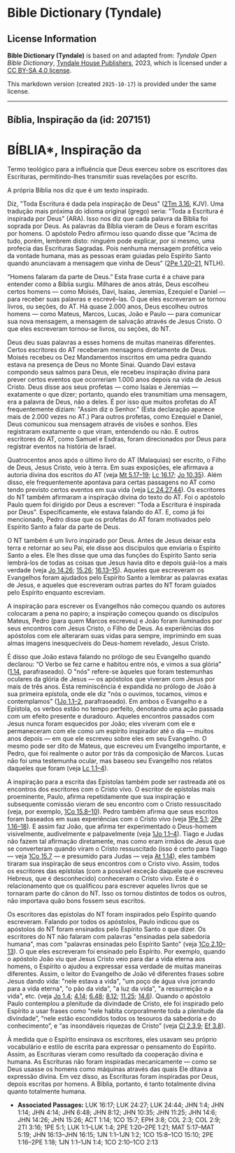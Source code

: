 # Bible Dictionary (Tyndale)

## License Information

**Bible Dictionary (Tyndale)** is based on and adapted from: _Tyndale Open Bible Dictionary_, [Tyndale House Publishers](https://tyndaleopenresources.com/), 2023, which is licensed under a [CC BY-SA 4.0 license](https://creativecommons.org/licenses/by-sa/4.0/legalcode.en).

This markdown version (created `2025-10-17`) is provided under the same license.



--------------------------------

## Bíblia, Inspiração da (id: 207151)

BÍBLIA\*, Inspiração da
=======================

Termo teológico para a influência que Deus exerceu sobre os escritores das Escrituras, permitindo\-lhes transmitir suas revelações por escrito.

A própria Bíblia nos diz que é um texto inspirado.

Diz, "Toda Escritura é dada pela inspiração de Deus" ([2Tm 3\.16](https://ref.ly/2Tim3:16), KJV). Uma tradução mais próxima do idioma original (grego) seria: "Toda a Escritura é inspirada por Deus" (ARA). Isso nos diz que cada palavra da Bíblia foi soprada por Deus. As palavras da Bíblia vieram de Deus e foram escritas por homens. O apóstolo Pedro afirmou isso quando disse que "Acima de tudo, porém, lembrem disto: ninguém pode explicar, por si mesmo, uma profecia das Escrituras Sagradas. Pois nenhuma mensagem profética veio da vontade humana, mas as pessoas eram guiadas pelo Espírito Santo quando anunciavam a mensagem que vinha de Deus” ([2Pe 1\.20–21](https://ref.ly/2Pet1:20-2Pet1:21), NTLH).

“Homens falaram da parte de Deus.” Esta frase curta é a chave para entender como a Bíblia surgiu. Milhares de anos atrás, Deus escolheu certos homens — como Moisés, Davi, Isaías, Jeremias, Ezequiel e Daniel — para receber suas palavras e escrevê\-las. O que eles escreveram se tornou livros, ou seções, do AT. Há quase 2\.000 anos, Deus escolheu outros homens — como Mateus, Marcos, Lucas, João e Paulo — para comunicar sua nova mensagem, a mensagem de salvação através de Jesus Cristo. O que eles escreveram tornou\-se livros, ou seções, do NT.

Deus deu suas palavras a esses homens de muitas maneiras diferentes. Certos escritores do AT receberam mensagens diretamente de Deus. Moisés recebeu os Dez Mandamentos inscritos em uma pedra quando estava na presença de Deus no Monte Sinai. Quando Davi estava compondo seus salmos para Deus, ele recebeu inspiração divina para prever certos eventos que ocorreriam 1\.000 anos depois na vida de Jesus Cristo. Deus disse aos seus profetas — como Isaías e Jeremias — exatamente o que dizer; portanto, quando eles transmitiam uma mensagem, era a palavra de Deus, não a deles. É por isso que muitos profetas do AT frequentemente diziam: "Assim diz o Senhor." (Esta declaração aparece mais de 2\.000 vezes no AT.) Para outros profetas, como Ezequiel e Daniel, Deus comunicou sua mensagem através de visões e sonhos. Eles registraram exatamente o que viram, entendendo ou não. E outros escritores do AT, como Samuel e Esdras, foram direcionados por Deus para registrar eventos na história de Israel.

Quatrocentos anos após o último livro do AT (Malaquias) ser escrito, o Filho de Deus, Jesus Cristo, veio à terra. Em suas exposições, ele afirmava a autoria divina dos escritos do AT (veja [Mt 5\.17–19](https://ref.ly/Matt5:17-Matt5:19); [Lc 16\.17](https://ref.ly/Luke16:17); [Jo 10\.35](https://ref.ly/John10:35)). Além disso, ele frequentemente apontava para certas passagens no AT como tendo previsto certos eventos em sua vida (veja [Lc 24\.27,44](https://ref.ly/Luke24:27)). Os escritores do NT também afirmaram a inspiração divina do texto do AT. Foi o apóstolo Paulo quem foi dirigido por Deus a escrever: "Toda a Escritura é inspirada por Deus". Especificamente, ele estava falando do AT. E, como já foi mencionado, Pedro disse que os profetas do AT foram motivados pelo Espírito Santo a falar da parte de Deus.

O NT também é um livro inspirado por Deus. Antes de Jesus deixar esta terra e retornar ao seu Pai, ele disse aos discípulos que enviaria o Espírito Santo a eles. Ele lhes disse que uma das funções do Espírito Santo seria lembrá\-los de todas as coisas que Jesus havia dito e depois guiá\-los a mais verdade (veja [Jo 14\.26](https://ref.ly/John14:26); [15\.26](https://ref.ly/John15:26); [16\.13–15](https://ref.ly/John16:13-John16:15)). Aqueles que escreveram os Evangelhos foram ajudados pelo Espírito Santo a lembrar as palavras exatas de Jesus, e aqueles que escreveram outras partes do NT foram guiados pelo Espírito enquanto escreviam.

A inspiração para escrever os Evangelhos não começou quando os autores colocaram a pena no papiro; a inspiração começou quando os discípulos Mateus, Pedro (para quem Marcos escreveu) e João foram iluminados por seus encontros com Jesus Cristo, o Filho de Deus. As experiências dos apóstolos com ele alteraram suas vidas para sempre, imprimindo em suas almas imagens inesquecíveis do Deus\-homem revelado, Jesus Cristo.

É disso que João estava falando no prólogo de seu Evangelho quando declarou: “O Verbo se fez carne e habitou entre nós, e vimos a sua glória” ([1\.14](https://ref.ly/John1:14), parafraseado). O "nós" refere\-se àqueles que foram testemunhas oculares da glória de Jesus — os apóstolos que viveram com Jesus por mais de três anos. Esta reminiscência é expandida no prólogo de João à sua primeira epístola, onde ele diz "nós o ouvimos, tocamos, vimos e contemplamos" ([1Jo 1\.1–2](https://ref.ly/1John1:1-1John1:2), parafraseado). Em ambos o Evangelho e a Epístola, os verbos estão no tempo perfeito, denotando uma ação passada com um efeito presente e duradouro. Aqueles encontros passados com Jesus nunca foram esquecidos por João; eles viveram com ele e permaneceram com ele como um espírito inspirador até o dia — muitos anos depois — em que ele escreveu sobre eles em seu Evangelho. O mesmo pode ser dito de Mateus, que escreveu um Evangelho importante, e Pedro, que foi realmente o autor por trás da composição de Marcos. Lucas não foi uma testemunha ocular, mas baseou seu Evangelho nos relatos daqueles que foram (veja [Lc 1\.1–4](https://ref.ly/Luke1:1-Luke1:4)).

A inspiração para a escrita das Epístolas também pode ser rastreada até os encontros dos escritores com o Cristo vivo. O escritor de epístolas mais proeminente, Paulo, afirma repetidamente que sua inspiração e subsequente comissão vieram de seu encontro com o Cristo ressuscitado (veja, por exemplo, [1Co 15\.8–10](https://ref.ly/1Cor15:8-1Cor15:10)). Pedro também afirma que seus escritos foram baseados em suas experiências com o Cristo vivo (veja [1Pe 5\.1](https://ref.ly/1Pet5:1); [2Pe 1\.16–18](https://ref.ly/2Pet1:16-2Pet1:18)). E assim faz João, que afirma ter experimentado o Deus\-homem visivelmente, audivelmente e palpavelmente (veja [1Jo 1\.1–4](https://ref.ly/1John1:1-1John1:4)). Tiago e Judas não fazem tal afirmação diretamente, mas como eram irmãos de Jesus que se converteram quando viram o Cristo ressuscitado (isso é certo para Tiago — veja [1Co 15\.7](https://ref.ly/1Cor15:7) — e presumido para Judas — veja [At 1\.14](https://ref.ly/Acts1:14)), eles também tiraram sua inspiração de seus encontros com o Cristo vivo. Assim, todos os escritores das epístolas (com a possível exceção daquele que escreveu Hebreus, que é desconhecido) conheceram o Cristo vivo. Este é o relacionamento que os qualificou para escrever aqueles livros que se tornaram parte do cânon do NT. Isso os tornou distintos de todos os outros, não importava quão bons fossem seus escritos.

Os escritores das epístolas do NT foram inspirados pelo Espírito quando escreveram. Falando por todos os apóstolos, Paulo indicou que os apóstolos do NT foram ensinados pelo Espírito Santo o que dizer. Os escritores do NT não falaram com palavras "ensinadas pela sabedoria humana", mas com "palavras ensinadas pelo Espírito Santo" (veja [1Co 2\.10–13](https://ref.ly/1Cor2:10-1Cor2:13)). O que eles escreveram foi ensinado pelo Espírito. Por exemplo, quando o apóstolo João viu que Jesus Cristo veio para dar a vida eterna aos homens, o Espírito o ajudou a expressar essa verdade de muitas maneiras diferentes. Assim, o leitor do Evangelho de João vê diferentes frases sobre Jesus dando vida: "nele estava a vida", "um poço de água viva jorrando para a vida eterna", "o pão da vida", "a luz da vida", "a ressurreição e a vida", etc. (veja [Jo 1\.4](https://ref.ly/John1:4); [4\.14](https://ref.ly/John4:14); [6\.48](https://ref.ly/John6:48); [8\.12](https://ref.ly/John8:12); [11\.25](https://ref.ly/John11:25); [14\.6](https://ref.ly/John14:6)). Quando o apóstolo Paulo contemplou a plenitude da divindade de Cristo, ele foi inspirado pelo Espírito a usar frases como “nele habita corporalmente toda a plenitude da divindade”, “nele estão escondidos todos os tesouros da sabedoria e do conhecimento”, e “as insondáveis riquezas de Cristo” (veja [Cl 2\.3,9](https://ref.ly/Col2:3); [Ef 3\.8](https://ref.ly/Eph3:8)).

À medida que o Espírito ensinava os escritores, eles usavam seu próprio vocabulário e estilo de escrita para expressar o pensamento do Espírito. Assim, as Escrituras vieram como resultado da cooperação divina e humana. As Escrituras não foram inspiradas mecanicamente — como se Deus usasse os homens como máquinas através das quais Ele ditava a expressão divina. Em vez disso, as Escrituras foram inspiradas por Deus, depois escritas por homens. A Bíblia, portanto, é tanto totalmente divina quanto totalmente humana.

* **Associated Passages:** LUK 16:17; LUK 24:27; LUK 24:44; JHN 1:4; JHN 1:14; JHN 4:14; JHN 6:48; JHN 8:12; JHN 10:35; JHN 11:25; JHN 14:6; JHN 14:26; JHN 15:26; ACT 1:14; 1CO 15:7; EPH 3:8; COL 2:3; COL 2:9; 2TI 3:16; 1PE 5:1; LUK 1:1–LUK 1:4; 2PE 1:20–2PE 1:21; MAT 5:17–MAT 5:19; JHN 16:13–JHN 16:15; 1JN 1:1–1JN 1:2; 1CO 15:8–1CO 15:10; 2PE 1:16–2PE 1:18; 1JN 1:1–1JN 1:4; 1CO 2:10–1CO 2:13

